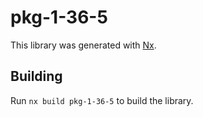 # pkg-1-36-5

This library was generated with [Nx](https://nx.dev).

## Building

Run `nx build pkg-1-36-5` to build the library.
